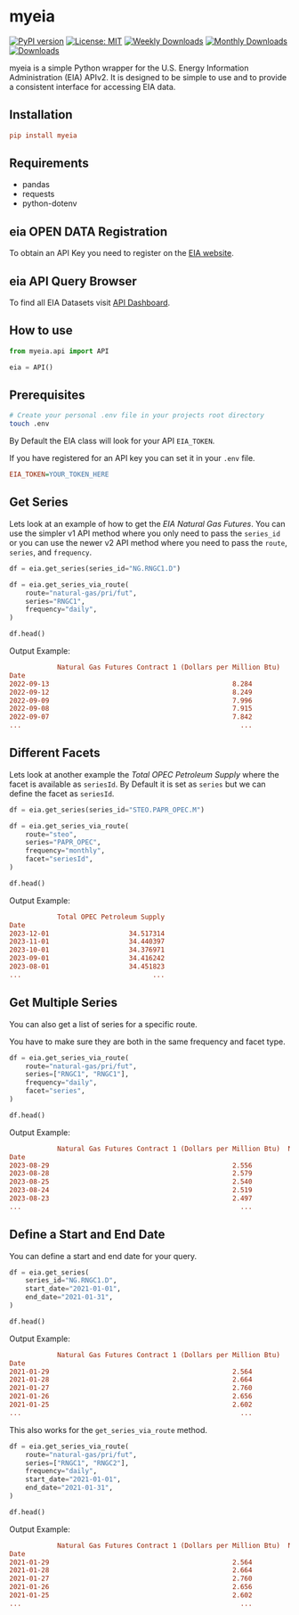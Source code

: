 # myeia

[![PyPI version](https://d25lcipzij17d.cloudfront.net/badge.svg?id=py&r=r&ts=1683906897&type=6e&v=0.3.5&x2=0)](https://badge.fury.io/py/myeia)
[![License: MIT](https://img.shields.io/badge/License-MIT-red.svg)](https://github.com/philsv/myeia/blob/main/LICENSE)
[![Weekly Downloads](https://static.pepy.tech/personalized-badge/myeia?period=week&units=international_system&left_color=grey&right_color=blue&left_text=downloads/week)](https://pepy.tech/project/myeia)
[![Monthly Downloads](https://static.pepy.tech/personalized-badge/myeia?period=month&units=international_system&left_color=grey&right_color=blue&left_text=downloads/month)](https://pepy.tech/project/myeia)
[![Downloads](https://static.pepy.tech/personalized-badge/myeia?period=total&units=international_system&left_color=grey&right_color=blue&left_text=downloads)](https://pepy.tech/project/myeia)

myeia is a simple Python wrapper for the U.S. Energy Information Administration (EIA) APIv2. It is designed to be simple to use and to provide a consistent interface for accessing EIA data.

## Installation

```ini
pip install myeia
```

## Requirements

* pandas
* requests
* python-dotenv

## eia OPEN DATA Registration

To obtain an API Key you need to register on the [EIA website](https://www.eia.gov/opendata/register.php).

## eia API Query Browser

To find all EIA Datasets visit [API Dashboard](https://www.eia.gov/opendata/browser/).

## How to use

```python
from myeia.api import API

eia = API()
```

## Prerequisites

```bash
# Create your personal .env file in your projects root directory
touch .env
```

By Default the EIA class will look for your API `EIA_TOKEN`.

If you have registered for an API key you can set it in your `.env` file.

```ini
EIA_TOKEN=YOUR_TOKEN_HERE
```

## Get Series

Lets look at an example of how to get the *EIA Natural Gas Futures*.
You can use the simpler v1 API method where you only need to pass the `series_id` or you can use the newer v2 API method where you need to pass the `route`, `series`, and `frequency`.

```python
df = eia.get_series(series_id="NG.RNGC1.D")

df = eia.get_series_via_route(
    route="natural-gas/pri/fut",
    series="RNGC1",
    frequency="daily",
)

df.head()
```

Output Example:

```ini
            Natural Gas Futures Contract 1 (Dollars per Million Btu)
Date
2022-09-13                                              8.284
2022-09-12                                              8.249
2022-09-09                                              7.996
2022-09-08                                              7.915
2022-09-07                                              7.842
...                                                       ...
```

## Different Facets

Lets look at another example the *Total OPEC Petroleum Supply* where the facet is available as `seriesId`. By Default it is set as `series` but we can define the facet as `seriesId`.

```python
df = eia.get_series(series_id="STEO.PAPR_OPEC.M")

df = eia.get_series_via_route(
    route="steo",
    series="PAPR_OPEC",
    frequency="monthly",
    facet="seriesId",
)

df.head()
```

 Output Example:

```ini
            Total OPEC Petroleum Supply
Date
2023-12-01                    34.517314
2023-11-01                    34.440397
2023-10-01                    34.376971
2023-09-01                    34.416242
2023-08-01                    34.451823
...                                 ...
```

## Get Multiple Series

You can also get a list of series for a specific route.

You have to make sure they are both in the same frequency and facet type.

```python
df = eia.get_series_via_route(
    route="natural-gas/pri/fut",
    series=["RNGC1", "RNGC1"],
    frequency="daily",
    facet="series",
)

df.head()
```

Output Example:

```ini
            Natural Gas Futures Contract 1 (Dollars per Million Btu)  Natural Gas Futures Contract 2 (Dollars per Million Btu)
Date                                                                                                                          
2023-08-29                                              2.556                                                     2.662       
2023-08-28                                              2.579                                                     2.665       
2023-08-25                                              2.540                                                     2.657       
2023-08-24                                              2.519                                                     2.636       
2023-08-23                                              2.497                                                     2.592       
...                                                       ...                                                       ...
```

## Define a Start and End Date

You can define a start and end date for your query.

```python
df = eia.get_series(
    series_id="NG.RNGC1.D",
    start_date="2021-01-01",
    end_date="2021-01-31",
)

df.head()
```

Output Example:

```ini
            Natural Gas Futures Contract 1 (Dollars per Million Btu)
Date                                                                
2021-01-29                                              2.564       
2021-01-28                                              2.664       
2021-01-27                                              2.760       
2021-01-26                                              2.656       
2021-01-25                                              2.602       
...                                                       ...       
```

This also works for the `get_series_via_route` method.

```python
df = eia.get_series_via_route(
    route="natural-gas/pri/fut",
    series=["RNGC1", "RNGC2"],
    frequency="daily",
    start_date="2021-01-01",
    end_date="2021-01-31",
)

df.head()
```

Output Example:

```ini
            Natural Gas Futures Contract 1 (Dollars per Million Btu)  Natural Gas Futures Contract 2 (Dollars per Million Btu)
Date
2021-01-29                                              2.564                                                     2.592
2021-01-28                                              2.664                                                     2.675
2021-01-27                                              2.760                                                     2.702
2021-01-26                                              2.656                                                     2.636
2021-01-25                                              2.602                                                     2.598
...                                                       ...                                                       ...
```
